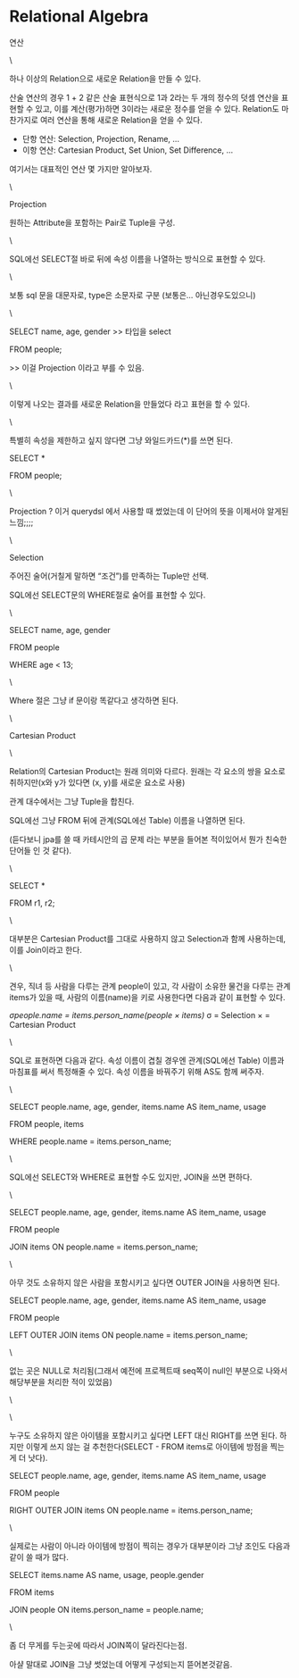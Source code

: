 # Relational Algebra

연산

\


하나 이상의 Relation으로 새로운 Relation을 만들 수 있다.

산술 연산의 경우 1 + 2 같은 산술 표현식으로 1과 2라는 두 개의 정수의 덧셈 연산을 표현할 수 있고, 이를 계산(평가)하면 3이라는 새로운 정수를 얻을 수 있다. Relation도 마찬가지로 여러 연산을 통해 새로운 Relation을 얻을 수 있다.

* 단항 연산: Selection, Projection, Rename, …
* 이항 연산: Cartesian Product, Set Union, Set Difference, …

여기서는 대표적인 연산 몇 가지만 알아보자.

\


Projection

원하는 Attribute을 포함하는 Pair로 Tuple을 구성.

\


SQL에선 SELECT절 바로 뒤에 속성 이름을 나열하는 방식으로 표현할 수 있다.

\


보통 sql 문을 대문자로, type은 소문자로 구분 (보통은… 아닌경우도있으니)

\


SELECT name, age, gender >> 타입을 select

FROM people;

\>> 이걸 Projection 이라고 부를 수 있음.

\


이렇게 나오는 결과를 새로운 Relation을 만들었다 라고 표현을 할 수 있다.

\


특별히 속성을 제한하고 싶지 않다면 그냥 와일드카드(\*)를 쓰면 된다.

SELECT \*

FROM people;

\


Projection ? 이거 querydsl 에서 사용할 때 썼었는데 이 단어의 뜻을 이제서야 알게된 느낌;;;;

\


Selection

주어진 술어(거칠게 말하면 “조건”)를 만족하는 Tuple만 선택.

SQL에선 SELECT문의 WHERE절로 술어를 표현할 수 있다.

\


SELECT name, age, gender

FROM people

WHERE age < 13;

\


Where 절은 그냥 if 문이랑 똑같다고 생각하면 된다.

\


Cartesian Product

\


Relation의 Cartesian Product는 원래 의미와 다르다. 원래는 각 요소의 쌍을 요소로 취하지만(x와 y가 있다면 (x, y)를 새로운 요소로 사용)

관계 대수에서는 그냥 Tuple을 합친다.

SQL에선 그냥 FROM 뒤에 관계(SQL에선 Table) 이름을 나열하면 된다.

(듣다보니 jpa를 쓸 때 카테시안의 곱 문제 라는 부분을 들어본 적이있어서 뭔가 친숙한 단어들 인 것 같다).

\


SELECT \*

FROM r1, r2;

\


대부분은 Cartesian Product를 그대로 사용하지 않고 Selection과 함께 사용하는데, 이를 Join이라고 한다.

\


견우, 직녀 등 사람을 다루는 관계 people이 있고, 각 사람이 소유한 물건을 다루는 관계 items가 있을 때, 사람의 이름(name)을 키로 사용한다면 다음과 같이 표현할 수 있다.

_σpeople.name = items.person\_name(people × items)_ σ = Selection × = Cartesian Product

\


SQL로 표현하면 다음과 같다. 속성 이름이 겹칠 경우엔 관계(SQL에선 Table) 이름과 마침표를 써서 특정해줄 수 있다. 속성 이름을 바꿔주기 위해 AS도 함께 써주자.

\


SELECT people.name, age, gender, items.name AS item\_name, usage

FROM people, items

WHERE people.name = items.person\_name;

\


SQL에선 SELECT와 WHERE로 표현할 수도 있지만, JOIN을 쓰면 편하다.

\


SELECT people.name, age, gender, items.name AS item\_name, usage

FROM people

JOIN items ON people.name = items.person\_name;

\


아무 것도 소유하지 않은 사람을 포함시키고 싶다면 OUTER JOIN을 사용하면 된다.

SELECT people.name, age, gender, items.name AS item\_name, usage

FROM people

LEFT OUTER JOIN items ON people.name = items.person\_name;

\


없는 곳은 NULL로 처리됨(그래서 예전에 프로젝트때 seq쪽이 null인 부분으로 나와서 해당부분을 처리한 적이 있었음)

\


\


누구도 소유하지 않은 아이템을 포함시키고 싶다면 LEFT 대신 RIGHT를 쓰면 된다. 하지만 이렇게 쓰지 않는 걸 추천한다(SELECT - FROM items로 아이템에 방점을 찍는 게 더 낫다).

SELECT people.name, age, gender, items.name AS item\_name, usage

FROM people

RIGHT OUTER JOIN items ON people.name = items.person\_name;

\


실제로는 사람이 아니라 아이템에 방점이 찍히는 경우가 대부분이라 그냥 조인도 다음과 같이 쓸 때가 많다.

SELECT items.name AS name, usage, people.gender

FROM items

JOIN people ON items.person\_name = people.name;

\


좀 더 무게를 두는곳에 따라서 JOIN쪽이 달라진다는점.

아샬 말대로 JOIN을 그냥 썻었는데 어떻게 구성되는지 뜯어본것같음.
